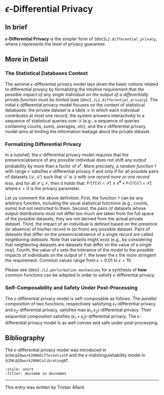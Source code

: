 # $\epsilon$-Differential Privacy

## In brief

**$\epsilon$-Differential Privacy** is the simpler form of {doc}`L2.differential_privacy`, where $\epsilon$ represents the level of privacy guarantee.

## More in Detail

### The Statistical Databases Context
The seminal $\epsilon$-differential privacy model lays down the basic
notions related to differential privacy by formalizing the intuitive
requirement that *the possible impact of any single individual on the
output of a differentially private function must be limited* (see
{doc}`./L2.differential_privacy`). The initial $\epsilon$-differential
privacy model focuses on the context of statistical databases: the
private dataset is a table $\mathcal{D}$ in which each individual
contributes at most one record, the system answers interactively to a
sequence of statistical queries over $\mathcal{D}$ (e.g., a sequence
of queries containing counts, sums, averages, *etc*), and the
$\epsilon$-differential privacy model aims at limiting the information
leakage about the private dataset. 
<!--(Remember that disclosing raw aggregates might lead at least to membership inference attacks and to reconstruction attacks - see {doc}`./L2.membership` and {doc}`./L2.reconstruction`.)-->

### Formalizing Differential Privacy
In a nutshell, the $\epsilon$-differential privacy model requires that
the presence/absence of any *possible* individual does not shift any
output probability by more than a factor of $e^\epsilon$. More
precisely, a *random function* $\mathtt{f}$ with range $\mathcal{O}$
satisfies $\epsilon$-differential privacy if and only if for all
possible pairs of datasets ($\mathcal{D}$, $\mathcal{D}'$) such that
$\mathcal{D}'$ is $\mathcal{D}$ with *one record more or one record
less*, and for all $\mathcal{S} \subseteq \mathcal{O}$, then it holds
that: $\mathtt{Pr} [ \mathtt{f} ( \mathcal{D} ) \in \mathcal{S} ] \leq
e^\mathbf{\epsilon} \times \mathtt{Pr} [ \mathtt{f} ( \mathcal{D}' )
\in \mathcal{S} ]$ where $\epsilon>0$ is the privacy parameter.

Let us comment the above definition. First, the function $\mathtt{f}$
can be any arbitrary function, including the usual statistical
functions (e.g., counts, sums) but not restricted to them. Second, the
pairs of datasets whose output distributions must not differ too much
are taken from the full space of the possible datasets; they are not
derived from the actual private dataset. Third, the impact of an
individual is defined based on the presence (or absence) of his/her
record in (or from) any possible dataset. Pairs of datasets that
differ on the presence/absence of a single record are called
*neighboring datasets*. Note that variants might exist (e.g., by
considering that neighboring datasets are datasets that differ on the
value of a single row). Fourth, the value of $\epsilon$ sets the
tolerance of the model to the possible impacts of individuals on the
output of $\mathtt{f}$: the lower the $\epsilon$ the more stringent
the requirement. Common values range from $\epsilon=0.01$ to
$\epsilon=10$.

Please see {doc}`./L2.perturbation_mechanisms` for a synthesis of
**how** common functions can be adapted in order to satisfy
$\epsilon$-differential privacy.

### Self-Composability and Safety Under Post-Processing

The $\epsilon$-differential privacy model is self-composable as
follows. The *parallel composition* of two functions, respectively
satisfying $\epsilon_1$-differential privacy and
$\epsilon_2$-differential privacy, satisfies $\max (\epsilon_1,
\epsilon_2)$-differential privacy. Their *sequential composition*
satisfies $(\epsilon_1 + \epsilon_2)$-differential privacy. The
$\epsilon$-differential privacy model is as well convex and safe under
post-processing. 
<!-- We refer to {doc}`./L2.privmod_properties` for the definitions of these properties.-->


## Bibliography
The $\epsilon$-differential privacy model was introduced in
{cite:p}`Dwork2006DifferentialP` and the
$\epsilon$-indistinguishability model in
{cite:p}`Dwork2006CalibratingNT`.

```{bibliography}
:style: unsrt
:filter: docname in docnames
```

---
 
This entry was written by Tristan Allard.
